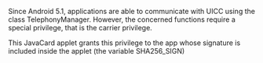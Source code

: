 Since Android 5.1, applications are able to communicate with UICC using the class TelephonyManager.
However, the concerned functions require a special privilege, that is the carrier privilege.

This JavaCard applet grants this privilege to the app whose signature is included inside the applet (the variable SHA256_SIGN)

